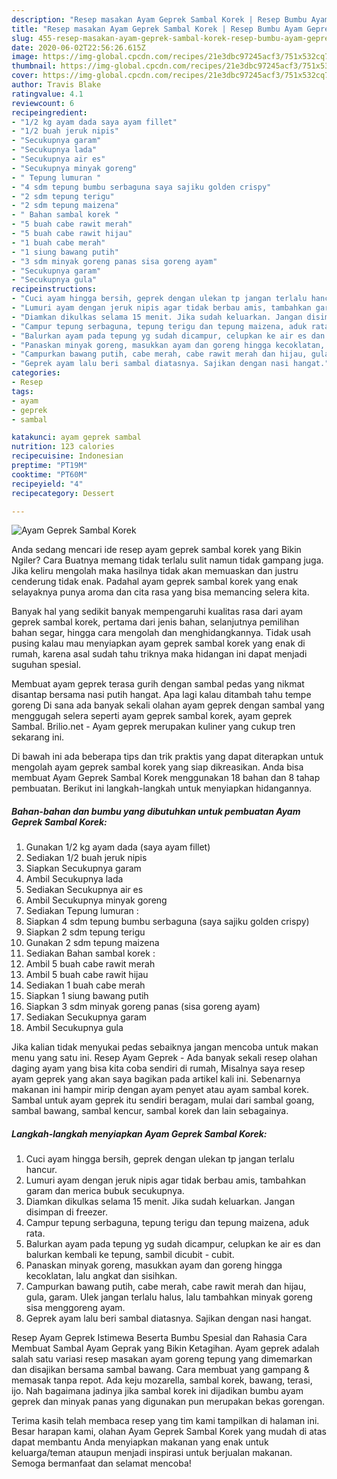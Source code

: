 ```yaml
---
description: "Resep masakan Ayam Geprek Sambal Korek | Resep Bumbu Ayam Geprek Sambal Korek Yang Bisa Manjain Lidah"
title: "Resep masakan Ayam Geprek Sambal Korek | Resep Bumbu Ayam Geprek Sambal Korek Yang Bisa Manjain Lidah"
slug: 455-resep-masakan-ayam-geprek-sambal-korek-resep-bumbu-ayam-geprek-sambal-korek-yang-bisa-manjain-lidah
date: 2020-06-02T22:56:26.615Z
image: https://img-global.cpcdn.com/recipes/21e3dbc97245acf3/751x532cq70/ayam-geprek-sambal-korek-foto-resep-utama.jpg
thumbnail: https://img-global.cpcdn.com/recipes/21e3dbc97245acf3/751x532cq70/ayam-geprek-sambal-korek-foto-resep-utama.jpg
cover: https://img-global.cpcdn.com/recipes/21e3dbc97245acf3/751x532cq70/ayam-geprek-sambal-korek-foto-resep-utama.jpg
author: Travis Blake
ratingvalue: 4.1
reviewcount: 6
recipeingredient:
- "1/2 kg ayam dada saya ayam fillet"
- "1/2 buah jeruk nipis"
- "Secukupnya garam"
- "Secukupnya lada"
- "Secukupnya air es"
- "Secukupnya minyak goreng"
- " Tepung lumuran "
- "4 sdm tepung bumbu serbaguna saya sajiku golden crispy"
- "2 sdm tepung terigu"
- "2 sdm tepung maizena"
- " Bahan sambal korek "
- "5 buah cabe rawit merah"
- "5 buah cabe rawit hijau"
- "1 buah cabe merah"
- "1 siung bawang putih"
- "3 sdm minyak goreng panas sisa goreng ayam"
- "Secukupnya garam"
- "Secukupnya gula"
recipeinstructions:
- "Cuci ayam hingga bersih, geprek dengan ulekan tp jangan terlalu hancur."
- "Lumuri ayam dengan jeruk nipis agar tidak berbau amis, tambahkan garam dan merica bubuk secukupnya."
- "Diamkan dikulkas selama 15 menit. Jika sudah keluarkan. Jangan disimpan di freezer."
- "Campur tepung serbaguna, tepung terigu dan tepung maizena, aduk rata."
- "Balurkan ayam pada tepung yg sudah dicampur, celupkan ke air es dan balurkan kembali ke tepung, sambil dicubit - cubit."
- "Panaskan minyak goreng, masukkan ayam dan goreng hingga kecoklatan, lalu angkat dan sisihkan."
- "Campurkan bawang putih, cabe merah, cabe rawit merah dan hijau, gula, garam. Ulek jangan terlalu halus, lalu tambahkan minyak goreng sisa menggoreng ayam."
- "Geprek ayam lalu beri sambal diatasnya. Sajikan dengan nasi hangat."
categories:
- Resep
tags:
- ayam
- geprek
- sambal

katakunci: ayam geprek sambal 
nutrition: 123 calories
recipecuisine: Indonesian
preptime: "PT19M"
cooktime: "PT60M"
recipeyield: "4"
recipecategory: Dessert

---
```



![Ayam Geprek Sambal Korek](https://img-global.cpcdn.com/recipes/21e3dbc97245acf3/751x532cq70/ayam-geprek-sambal-korek-foto-resep-utama.jpg)

Anda sedang mencari ide resep ayam geprek sambal korek yang Bikin Ngiler? Cara Buatnya memang tidak terlalu sulit namun tidak gampang juga. Jika keliru mengolah maka hasilnya tidak akan memuaskan dan justru cenderung tidak enak. Padahal ayam geprek sambal korek yang enak selayaknya punya aroma dan cita rasa yang bisa memancing selera kita.

Banyak hal yang sedikit banyak mempengaruhi kualitas rasa dari ayam geprek sambal korek, pertama dari jenis bahan, selanjutnya pemilihan bahan segar, hingga cara mengolah dan menghidangkannya. Tidak usah pusing kalau mau menyiapkan ayam geprek sambal korek yang enak di rumah, karena asal sudah tahu triknya maka hidangan ini dapat menjadi suguhan spesial.

Membuat ayam geprek terasa gurih dengan sambal pedas yang nikmat disantap bersama nasi putih hangat. Apa lagi kalau ditambah tahu tempe goreng Di sana ada banyak sekali olahan ayam geprek dengan sambal yang menggugah selera seperti ayam geprek sambal korek, ayam geprek Sambal. Brilio.net - Ayam geprek merupakan kuliner yang cukup tren sekarang ini.


Di bawah ini ada beberapa tips dan trik praktis yang dapat diterapkan untuk mengolah ayam geprek sambal korek yang siap dikreasikan. Anda bisa membuat Ayam Geprek Sambal Korek menggunakan 18 bahan dan 8 tahap pembuatan. Berikut ini langkah-langkah untuk menyiapkan hidangannya.

<!--inarticleads1-->

##### Bahan-bahan dan bumbu yang dibutuhkan untuk pembuatan Ayam Geprek Sambal Korek:

1. Gunakan 1/2 kg ayam dada (saya ayam fillet)
1. Sediakan 1/2 buah jeruk nipis
1. Siapkan Secukupnya garam
1. Ambil Secukupnya lada
1. Sediakan Secukupnya air es
1. Ambil Secukupnya minyak goreng
1. Sediakan  Tepung lumuran :
1. Siapkan 4 sdm tepung bumbu serbaguna (saya sajiku golden crispy)
1. Siapkan 2 sdm tepung terigu
1. Gunakan 2 sdm tepung maizena
1. Sediakan  Bahan sambal korek :
1. Ambil 5 buah cabe rawit merah
1. Ambil 5 buah cabe rawit hijau
1. Sediakan 1 buah cabe merah
1. Siapkan 1 siung bawang putih
1. Siapkan 3 sdm minyak goreng panas (sisa goreng ayam)
1. Sediakan Secukupnya garam
1. Ambil Secukupnya gula


Jika kalian tidak menyukai pedas sebaiknya jangan mencoba untuk makan menu yang satu ini. Resep Ayam Geprek - Ada banyak sekali resep olahan daging ayam yang bisa kita coba sendiri di rumah, Misalnya saya resep ayam geprek yang akan saya bagikan pada artikel kali ini. Sebenarnya makanan ini hampir mirip dengan ayam penyet atau ayam sambal korek. Sambal untuk ayam geprek itu sendiri beragam, mulai dari sambal goang, sambal bawang, sambal kencur, sambal korek dan lain sebagainya. 

<!--inarticleads2-->

##### Langkah-langkah menyiapkan Ayam Geprek Sambal Korek:

1. Cuci ayam hingga bersih, geprek dengan ulekan tp jangan terlalu hancur.
1. Lumuri ayam dengan jeruk nipis agar tidak berbau amis, tambahkan garam dan merica bubuk secukupnya.
1. Diamkan dikulkas selama 15 menit. Jika sudah keluarkan. Jangan disimpan di freezer.
1. Campur tepung serbaguna, tepung terigu dan tepung maizena, aduk rata.
1. Balurkan ayam pada tepung yg sudah dicampur, celupkan ke air es dan balurkan kembali ke tepung, sambil dicubit - cubit.
1. Panaskan minyak goreng, masukkan ayam dan goreng hingga kecoklatan, lalu angkat dan sisihkan.
1. Campurkan bawang putih, cabe merah, cabe rawit merah dan hijau, gula, garam. Ulek jangan terlalu halus, lalu tambahkan minyak goreng sisa menggoreng ayam.
1. Geprek ayam lalu beri sambal diatasnya. Sajikan dengan nasi hangat.


Resep Ayam Geprek Istimewa Beserta Bumbu Spesial dan Rahasia Cara Membuat Sambal Ayam Geprak yang Bikin Ketagihan. Ayam geprek adalah salah satu variasi resep masakan ayam goreng tepung yang dimemarkan dan disajikan bersama sambal bawang. Cara membuat yang gampang &amp; memasak tanpa repot. Ada keju mozarella, sambal korek, bawang, terasi, ijo. Nah bagaimana jadinya jika sambal korek ini dijadikan bumbu ayam geprek dan minyak panas yang digunakan pun merupakan bekas gorengan. 

Terima kasih telah membaca resep yang tim kami tampilkan di halaman ini. Besar harapan kami, olahan Ayam Geprek Sambal Korek yang mudah di atas dapat membantu Anda menyiapkan makanan yang enak untuk keluarga/teman ataupun menjadi inspirasi untuk berjualan makanan. Semoga bermanfaat dan selamat mencoba!
